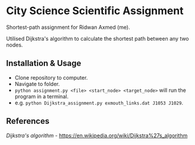 # City Science Scientific Assignment

Shortest-path assignment for Ridwan Axmed (me). 

Utilised Dijkstra's algorithm to calculate the shortest path between any two nodes. 

## Installation & Usage

- Clone repository to computer.
- Navigate to folder.
- `python assignment.py <file> <start_node> <target_node>` will run the program in a terminal.
- e.g. `python Dijkstra_assignment.py exmouth_links.dat J1053 J1029`.

## References

*Dijkstra's algorithm* - https://en.wikipedia.org/wiki/Dijkstra%27s_algorithm
